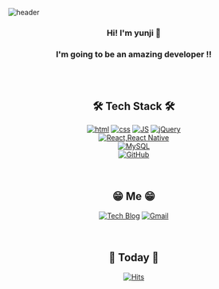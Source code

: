 <!--
**JJangYunji/JJangYunji** is a ✨ _special_ ✨ repository because its `README.md` (this file) appears on your GitHub profile.

Here are some ideas to get you started:

- 🔭 I’m currently working on ...
- 🌱 I’m currently learning ...
- 👯 I’m looking to collaborate on ...
- 🤔 I’m looking for help with ...
- 💬 Ask me about ...
- 📫 How to reach me: ...
- 😄 Pronouns: ...
- ⚡ Fun fact: ...
-->

![header](https://capsule-render.vercel.app/api?type=waving&color=auto&height=300&section=header&text=I'm%20yunji&fontSize=90)

<div align=center>
  
  ### Hi! I'm yunji 🤚
  ### I'm going to be an amazing developer !!
  <br><br>
  ## 🛠 Tech Stack 🛠
  [![html](https://img.shields.io/badge/HTML-E34F26?style=flat-square&logo=Html5&logoColor=white)](https://github.com/Joowon0220/fullPage)
  [![css](https://img.shields.io/badge/CSS-1572B6?style=flat-square&logo=CSS3&logoColor=white)](https://github.com/Joowon0220/fullPage)
  [![JS](https://img.shields.io/badge/JavaScript-F7DF1E?style=flat-square&logo=JavaScript&logoColor=black)](https://github.com/Joowon0220/TODO-List)
  [![jQuery](https://img.shields.io/badge/jQuery-0085CA?style=flat-square&logo=jQuery&logoColor=white)](https://github.com/Joowon0220/TODO-List)
  <br>
  [![React,React Native](https://img.shields.io/badge/React%20/%20ReactNative-61DAFB?style=flat-square&logo=React&logoColor=black)](https://github.com/Joowon0220/My-app)
  <br>
  [![MySQL](https://img.shields.io/badge/MySQL-4479A1?style=flat-square&logo=MySQL&logoColor=white)](https://github.com/Joowon0220/Spring_Weather)
  <br>
  [![GitHub](https://img.shields.io/badge/GitHub-000000?style=flat-square&logo=GitHub&logoColor=white)](https://github.com/Joowon0220/Spring_Weather)
  <br><br><br>
  
  ## 😁 Me 😁
  [![Tech Blog](https://img.shields.io/badge/Blog-7E4DD2?style=flat-square&logo=blogger&logoColor=white)]()
  [![Gmail](https://img.shields.io/badge/Gmail-EA4335?style=flat-square&logo=Gmail&logoColor=white)](mailto:sshzi216@gmail.com)
  <br><br><br>
  
  ## 📖 Today 📖
  [![Hits](https://hits.seeyoufarm.com/api/count/incr/badge.svg?url=https%3A%2F%2Fgithub.com%2FJJangYunji%2F&count_bg=%2379C83D&title_bg=%23555555&icon=&icon_color=%23E7E7E7&title=hits&edge_flat=false)](https://hits.seeyoufarm.com)
  <br><br><br>
